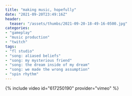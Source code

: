 ```yaml
---
title: "making music, hopefully"
date: "2021-09-20T23:49:16Z"
header:
  teaser: "/assets/thumbs/2021-09-20-18-49-16-0500.jpg"
categories:
- "gameplay"
- "music production"
- "twitch"
tags:
- "fl studio"
- "song: aliased beliefs"
- "song: my mysterious friend"
- "song: the dream inside of my dream"
- "song: we made the wrong assumption"
- "spin rhythm"
---
```

{% include video id="617250190" provider="vimeo" %}
